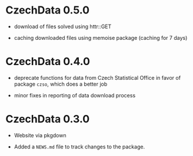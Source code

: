 # CzechData 0.5.0

* download of files solved using httr::GET

* caching downloaded files using memoise package (caching for 7 days)

# CzechData 0.4.0

* deprecate functions for data from Czech Statistical Office in favor of package `czso`, which does a better job

* minor fixes in reporting of data download process 

# CzechData 0.3.0

* Website via pkgdown

* Added a `NEWS.md` file to track changes to the package.
